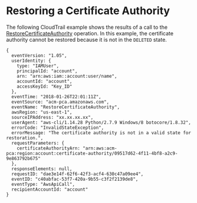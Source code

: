 # Restoring a Certificate Authority<a name="CT-RestoreCA"></a>

The following CloudTrail example shows the results of a call to the [RestoreCertificateAuthority](https://docs.aws.amazon.com/acm-pca/latest/APIReference/API_RestoreCertificateAuthority.html) operation\. In this example, the certificate authority cannot be restored because it is not in the `DELETED` state\. 

```
{
  eventVersion: "1.05",
  userIdentity: {
    type: "IAMUser",
    principalId: "account",
    arn: "arn:aws:iam::account:user/name",
    accountId: "account",
    accessKeyId: "Key_ID"
  },
  eventTime: "2018-01-26T22:01:11Z",
  eventSource: "acm-pca.amazonaws.com",
  eventName: "RestoreCertificateAuthority",
  awsRegion: "us-east-1",
  sourceIPAddress: "xx.xx.xx.xx",
  userAgent: "aws-cli/1.14.28 Python/2.7.9 Windows/8 botocore/1.8.32",
  errorCode: "InvalidStateException",
  errorMessage: "The certificate authority is not in a valid state for restoration.",
  requestParameters: {
    certificateAuthorityArn: "arn:aws:acm-pca:region:account:certificate-authority/09517d62-4f11-4bf8-a2c9-9e863792b675"
  },
  responseElements: null,
  requestID: "dae3e14f-62f6-42f3-acf4-630c47a09ee4",
  eventID: "c40abfac-53f7-420a-9b55-c3f2f2139de8",
  eventType: "AwsApiCall",
  recipientAccountId: "account"
}
```